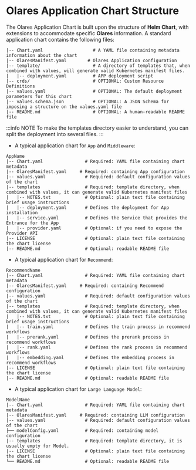 # Olares Application Chart Structure

The Olares Application Chart is built upon the structure of **Helm Chart**, with extensions to accommodate specific **Olares** information. A standard application chart contains the following files:
```
|-- Chart.yaml                   # A YAML file containing metadata information about the chart
|-- OlaresManifest.yaml        # Olares Application configuration
|-- template/                    # A directory of templates that, when combined with values, will generate valid Kubernetes manifest files.
|   |-- deployment.yaml          # APP deployment script
|-- crds/                        # OPTIONAL: Custom Resource Definitions
|-- values.yaml                  # OPTIONAL: The default deployment parameters for this chart
|-- values.schema.json           # OPTIONAL: A JSON Schema for imposing a structure on the values.yaml file
|-- README.md                    # OPTIONAL: A human-readable README file
```
:::info NOTE
To make the templates directory easier to understand, you can split the deployment into several files.
:::

- A typical application chart for `App` and `Middleware`:
```
AppName
|-- Chart.yaml                # Required: YAML file containing chart metadata
|-- OlaresManifest.yaml     # Required: containing App configuration
|-- values.yaml               # Required: default configuration values of the chart
|-- templates                 # Required: template directory, when combined with values, it can generate valid Kubernetes manifest files
|   |-- NOTES.txt             # Optional: plain text file containing brief usage instructions
|   |-- deployment.yaml       # Defines the deployment for App installation
|   |-- service.yaml          # Defines the Service that provides the Entrance for the App
|   |-- provider.yaml         # Optional: if you need to expose the Provider API 
|-- LICENSE                   # Optional: plain text file containing the chart license
|-- README.md                 # Optional: readable README file
```

- A typical application chart for `Recommend`:

```
RecommendName
|-- Chart.yaml                # Required: YAML file containing chart metadata
|-- OlaresManifest.yaml     # Required: containing Recommend configuration
|-- values.yaml               # Required: default configuration values of the chart
|-- templates                 # Required: template directory, when combined with values, it can generate valid Kubernetes manifest files
|   |-- NOTES.txt             # Optional: plain text file containing brief usage instructions
|   |-- train.yaml            # Defines the train process in recommend workflows
|   |-- prerank.yaml          # Defines the prerank process in recommend workflows
|   |-- rank.yaml             # Defines the rank process in recommend workflows
|   |-- embedding.yaml        # Defines the embedding process in recommend workflows
|-- LICENSE                   # Optional: plain text file containing the chart license
|-- README.md                 # Optional: readable README file
```

- A typical application chart for `Large Language Model`:

```
ModelName
|-- Chart.yaml                # Required: YAML file containing chart metadata
|-- OlaresManifest.yaml     # Required: containing LLM configuration
|-- values.yaml               # Required: default configuration values of the chart
├── modelConfig.yaml          # Required: containing model configuration
|-- templates                 # Required: template directory, it is usually empty for Model.
|-- LICENSE                   # Optional: plain text file containing the chart license
└── README.md                 # Optional: readable README file
```
